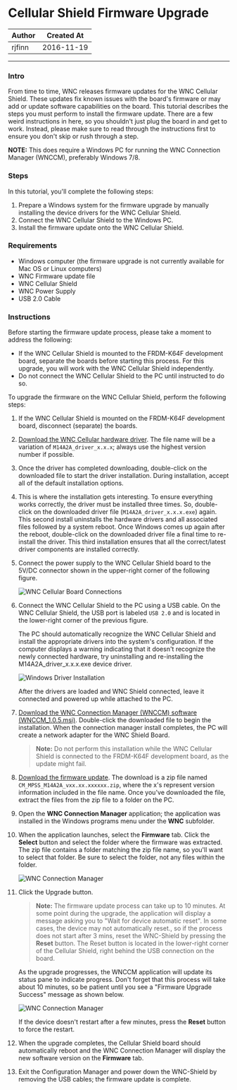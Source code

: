 
# Cellular Shield Firmware Upgrade

|   Author   | Created At  |
| ---------- | ----------- |
|   rjfinn   | 2016-11-19  |

------

### Intro

From time to time, WNC releases firmware updates for the WNC Cellular Shield. These updates fix known issues with the board's firmware or may add or update software capabilities on the board. This tutorial describes the steps you must perform to install the firmware update. There are a few weird instructions in here, so you shouldn't just plug the board in and get to work. Instead, please make sure to read through the instructions first to ensure you don't skip or rush through a step.  

**NOTE:** This does require a Windows PC for running the WNC Connection Manager (WNCCM), preferably Windows 7/8.

### Steps

In this tutorial, you'll complete the following steps:

1.	Prepare a Windows system for the firmware upgrade by manually installing the device drivers for the WNC Cellular Shield.
2.	Connect the WNC Cellular Shield to the Windows PC.
3.	Install the firmware update onto the WNC Cellular Shield.

### Requirements

+	Windows computer (the firmware upgrade is not currently available for Mac OS or Linux computers)
+	WNC Firmware update file
+	WNC Cellular Shield
+	WNC Power Supply
+	USB 2.0 Cable

### Instructions

Before starting the firmware update process, please take a moment to address the following:

+ If the WNC Cellular Shield is mounted to the FRDM-K64F development board, separate the boards before starting this process. For this upgrade, you will work with the WNC Cellular Shield independently.
+ Do not connect the WNC Cellular Shield to the PC until instructed to do so.

To upgrade the firmware on the WNC Cellular Shield, perform the following steps:

1.	If the WNC Cellular Shield is mounted on the FRDM-K64F development board, disconnect (separate) the boards.
2.	[Download the WNC Cellular hardware driver](https://s3-us-west-2.amazonaws.com/starterkit-assets/M14A2A_driver_1.0.2.exe). The file name will be a variation of `M14A2A_driver_x.x.x`; always use the highest version number if possible.
3.	Once the driver has completed downloading, double-click on the downloaded file to start the driver installation. During installation, accept all of the default installation options.
4.	This is where the installation gets interesting. To ensure everything works correctly, the driver must be installed three times. So, double-click on the downloaded driver file (`M14A2A_driver_x.x.x.exe`) again. This second install uninstalls the hardware drivers and all associated files followed by a system reboot. Once Windows comes up again after the reboot, double-click on the downloaded driver file a final time to re-install the driver. This third installation ensures that all the correct/latest driver components are installed correctly.
5.	Connect the power supply to the WNC Cellular Shield board to the 5V/DC connector shown in the upper-right corner of the following figure.  

	![WNC Cellular Board Connections](../images/cellular-shield-firmware-upgrade/firmware-01.png "WNC Cellular Board Connections")

6.	Connect the WNC Cellular Shield to the PC using a USB cable. On the WNC Cellular Shield, the USB port is labeled `USB 2.0` and is located in the lower-right corner of the previous figure.

	The PC should automatically recognize the WNC Cellular Shield and install the appropriate drivers into the system's configuration. If the computer displays a warning indicating that it doesn't recognize the newly connected hardware, try uninstalling and re-installing the M14A2A_driver_x.x.x.exe device driver.

	![Windows Driver Installation](../images/cellular-shield-firmware-upgrade/firmware-02.png "Windows Driver Installation")

	After the drivers are loaded and WNC Shield connected, leave it connected and powered up while attached to the PC.

7.	[Download the WNC Connection Manager (WNCCM) software (WNCCM_1.0.5.msi)](https://s3-us-west-2.amazonaws.com/starterkit-assets/WNCCM_1.0.5.msi).  Double-click the downloaded file to begin the installation.  When the connection manager install completes, the PC will create a network adapter for the WNC Shield Board.

	> **Note:** Do not perform this installation while the WNC Cellular Shield is connected to the FRDM-K64F development board, as the update might fail.

8. [Download the firmware update](https://s3-us-west-2.amazonaws.com/starterkit-assets/CM_MPSS_M14A2A_v11.50.164451.zip). The download is a zip file named `CM_MPSS_M14A2A_vxx.xx.xxxxxx.zip`, where the x's represent version information included in the file name. Once you've downloaded the file, extract the files from the zip file to a folder on the PC.
9.	Open the **WNC Connection Manager** application; the application was installed in the Windows programs menu under the **WNC** subfolder.
10.	When the application launches, select the **Firmware** tab. Click the **Select** button and select the folder where the firmware was extracted. The zip file contains a folder matching the zip file name, so you'll want to select that folder. Be sure to select the folder, not any files within the folder.

	![WNC Connection Manager](../images/cellular-shield-firmware-upgrade/firmware-03.png "WNC Connection Manager (WNCCM)")

11.	Click the Upgrade button.

	> **Note:** The firmware update process can take up to 10 minutes. At some point during the upgrade, the application will display a message asking you to "Wait for device automatic reset". In some cases, the device may not automatically reset., so if the process does not start after 3 mins, reset the WNC-Shield by pressing the **Reset** button. The Reset button is located in the lower-right corner of the Cellular Shield, right behind the USB connection on the board.

	As the upgrade progresses, the WNCCM application will update its status pane to indicate progress. Don't forget that this process will take about 10 minutes, so be patient until you see a "Firmware Upgrade Success" message as shown below.

	![WNC Connection Manager](../images/cellular-shield-firmware-upgrade/firmware-04.png "WNC Connection Manager")

	If the device doesn't restart after a few minutes, press the **Reset** button to force the restart.

12.	When the upgrade completes, the Cellular Shield board should automatically reboot and the WNC Connection Manager will display the new software version on the **Firmware** tab.
13.	Exit the Configuration Manager and power down the WNC-Shield by removing the USB cables; the firmware update is complete.
